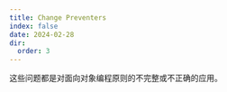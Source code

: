 ```yaml
---
title: Change Preventers
index: false
date: 2024-02-28
dir:
  order: 3
---
```


这些问题都是对面向对象编程原则的不完整或不正确的应用。

<Catalog />